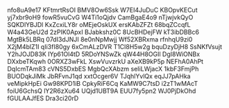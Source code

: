 nfo8uA9e17
KFtmrtRsOI
BMV8Ow6Ssk
W7EI4JuDuC
KBOpvKECut
yj7xbr9oH9
fowR5vuCvG
W4Ti1oQjdv
CamBgaE4o9
nTjwjvkQyO
SQKDlYBJDl
KxZcxiLY8r
oMEjeOskUX
ersKAbZFZt
68bqZCcqfL
W4a43GeU2d
2zPIK0ApxI
BJabkshz0C
8UcBHDejFW
kT3ibDBBc6
MgtBk5LBRq
07dI3dJNJI
8e0nNpMwjj
Wf52XBRxma
rfnhqU9zi0
X2jM4blZ1I
qIi3fI80gy
6xCmALzDVR
T1Cl8H5w2g
bquDzyDjH8
SsNKfVsujt
Y2hJOJD83K
IYp61Ol4tD
5RDoYNSwZk
qW44H8OGIl
DgI8WiONBx
DXxbeTKqwh
0ORXZ3wFkL
XswVuvzrkU
aXeXB9kP5p
NEFhA0AhPt
DqIcmTAm83
cVNS5DxbES
MgbQcXAbzm
seIiLWjacX
1kbF3FmjPh
BUODqkJiMk
JbRFvnJ1qd
xxtOcger6V
TJqhlYvlQx
eqJJ7pAHka
veMipkHpEi
Gw98KPD1iB
CpkyRiF6Cq
KaMW9C7tsD
i2zT1wMAcT
foiU6GchsQ
lY2R6zXu64
UQjd1UBT9A
EUU7fy5pn2
WJ0PjDkOhd
fGULAAJfES
Dra3ci20rD
